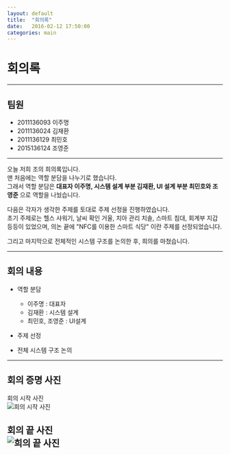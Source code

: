 ```yaml
---
layout: default
title:  "회의록"
date:   2016-02-12 17:50:00
categories: main
---
```


# **회의록**   

---   
 
## 팀원   
 - 2011136093 이주명   
 - 2011136024 김재환   
 - 2011136129 최민호   
 - 2015136124 조영준   

---   

오늘 저희 조의 희의록입니다.   
맨 처음에는 역할 분담을 나누기로 했습니다.   
그래서 역할 분담은 **대표자 이주명, 시스템 설계 부분 김재환, UI 설계 부분 최민호와 조영준** 으로 역할을 나눴습니다.   

다음은 각자가 생각한 주제를 토대로 주제 선정을 진행하였습니다.   
초기 주제로는 헬스 샤워기, 날씨 확인 거울, 치아 관리 치솔, 스마트 침대, 회계부 지갑 등등이 있었으며, 의논 끝에 "NFC를 이용한 스마트 식당" 이란 주제를 선정되었습니다.   
   
그리고 마지막으로 전체적인 시스템 구조를 논의한 후, 희의를 마쳤습니다.

---   

## 회의 내용   
 - 역할 분담   
   - 이주명 : 대표자   
   - 김재환 : 시스템 설계   
   - 최민호, 조영준 : UI설계   
    
 - 주제 선정   
 - 전체 시스템 구조 논의   

---   

## 회의 증명 사진   
   
회의 시작 사진   
![희의 시작 사진](leejumyeong.github.com/img/minutes.jpg)   
   
회의 끝 사진   
![희의 끝 사진](leejumyeong.github.com/img/minutes2.jpg)   
---   

